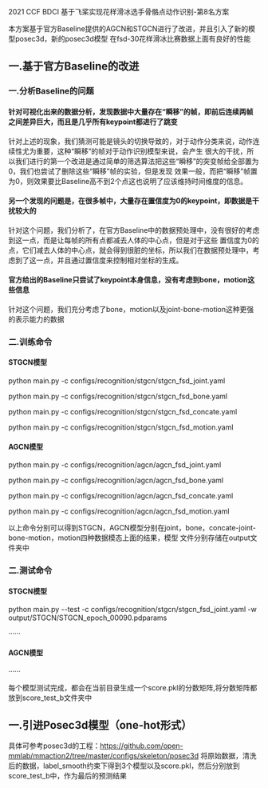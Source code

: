 
2021 CCF BDCI 基于飞桨实现花样滑冰选手骨骼点动作识别-第8名方案

本方案基于官方Baseline提供的AGCN和STGCN进行了改进，并且引入了新的模型posec3d，新的posec3d模型
在fsd-30花样滑冰比赛数据上面有良好的性能

## 一.基于官方Baseline的改进
### 一.分析Baseline的问题
#### 针对可视化出来的数据分析，发现数据中大量存在“瞬移”的帧，即前后连续两帧之间差异巨大，而且是几乎所有keypoint都进行了跳变
针对上述的现象，我们猜测可能是镜头的切换导致的，对于动作分类来说，动作连续性尤为重要，这种“瞬移”的帧对于动作识别模型来说，会产生
很大的干扰，所以我们进行的第一个改进是通过简单的筛选算法把这些“瞬移”的突变帧给全部置为0，我们也尝试了删除这些“瞬移”帧的实验，但是发现
效果一般，而把“瞬移”帧置为0，则效果要比Baseline高不到2个点这也说明了应该维持时间维度的信息。

#### 另一个发现的问题是，在很多帧中，大量存在置信度为0的keypoint，即数据是干扰较大的
针对这个问题，我们分析了，在官方Baseline中的数据预处理中，没有很好的考虑到这一点，而是让每帧的所有点都减去人体的中心点，但是对于这些
置信度为0的点，它们减去人体的中心点，就会得到很脏的坐标，所以我们在数据预处理中，考虑到了这一点，并且通过置信度来控制相对坐标的生成。

#### 官方给出的Baseline只尝试了keypoint本身信息，没有考虑到bone，motion这些信息
针对这个问题，我们充分考虑了bone，motion以及joint-bone-motion这种更强的表示能力的数据

### 二.训练命令
#### STGCN模型
python main.py -c configs/recognition/stgcn/stgcn_fsd_joint.yaml

python main.py -c configs/recognition/stgcn/stgcn_fsd_bone.yaml

python main.py -c configs/recognition/stgcn/stgcn_fsd_concate.yaml

python main.py -c configs/recognition/stgcn/stgcn_fsd_motion.yaml

#### AGCN模型
python main.py -c configs/recognition/agcn/agcn_fsd_joint.yaml

python main.py -c configs/recognition/agcn/agcn_fsd_bone.yaml

python main.py -c configs/recognition/agcn/agcn_fsd_concate.yaml

python main.py -c configs/recognition/agcn/agcn_fsd_motion.yaml

以上命令分别可以得到STGCN，AGCN模型分别在joint，bone，concate-joint-bone-motion，motion四种数据模态上面的结果，模型
文件分别存储在output文件夹中

### 二.测试命令
#### STGCN模型
python main.py --test -c configs/recognition/stgcn/stgcn_fsd_joint.yaml -w output/STGCN/STGCN_epoch_00090.pdparams

······

#### AGCN模型
······

每个模型测试完成，都会在当前目录生成一个score.pkl的分数矩阵,将分数矩阵都放到score_test_b文件夹中


## 一.引进Posec3d模型（one-hot形式）
具体可参考posec3d的工程：https://github.com/open-mmlab/mmaction2/tree/master/configs/skeleton/posec3d
将原始数据，清洗后的数据，label_smooth约束下得到3个模型以及score.pkl，然后分别放到score_test_b中，作为最后的预测结果

